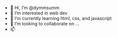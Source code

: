 - 👋 Hi, I’m @dymmsumm
- 👀 I’m interested in web dev
- 🌱 I’m currently learning html, css, and javascript
- 💞️ I’m looking to collaborate on ...
- 📫 

<!---
dymmsumm/dymmsumm is a ✨ special ✨ repository because its `README.md` (this file) appears on your GitHub profile.
You can click the Preview link to take a look at your changes.
--->
